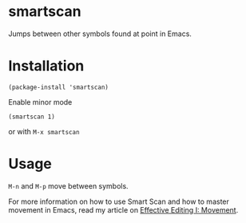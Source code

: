 smartscan
==========

Jumps between other symbols found at point in Emacs.

Installation
============
```
(package-install 'smartscan)
```
Enable minor mode
```
(smartscan 1)
```
or with `M-x smartscan`

Usage
=====
`M-n` and `M-p` move between symbols.

For more information on how to use Smart Scan and how to master movement in Emacs, read my article on [Effective Editing I: Movement](http://www.masteringemacs.org/articles/2011/01/14/effective-editing-movement/).

